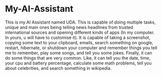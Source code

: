 # My-AI-Assistant

This is my AI Assistant named UDA.
This is capable of doing multiple tasks, unique and main ones being telling news headlines from trusted international sources and opening different kinds of apps (In my computer. In yours, u will have to customise it).
It is capable of taking a screenshot, copying some text to your clipboard, emails, search something on google, restart, hibernate, or shutdown your computer and remember things you tell me to remember, play some songs, and tell you some jokes.
Finally, it can do some things that are very common. Like, it can tell you the date, time, your cpu and battery percentage, calculate some math problems, tell you about celebrities, and search something in wikipedia.
